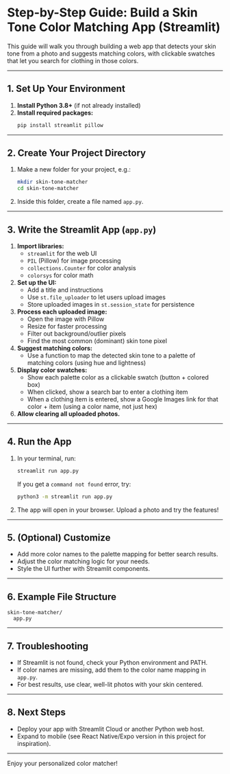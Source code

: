 # Step-by-Step Guide: Build a Skin Tone Color Matching App (Streamlit)

This guide will walk you through building a web app that detects your skin tone from a photo and suggests matching colors, with clickable swatches that let you search for clothing in those colors.

---

## 1. Set Up Your Environment

1. **Install Python 3.8+** (if not already installed)
2. **Install required packages:**
   ```sh
   pip install streamlit pillow
   ```

---

## 2. Create Your Project Directory

1. Make a new folder for your project, e.g.:
   ```sh
   mkdir skin-tone-matcher
   cd skin-tone-matcher
   ```
2. Inside this folder, create a file named `app.py`.

---

## 3. Write the Streamlit App (`app.py`)

1. **Import libraries:**
   - `streamlit` for the web UI
   - `PIL` (Pillow) for image processing
   - `collections.Counter` for color analysis
   - `colorsys` for color math
2. **Set up the UI:**
   - Add a title and instructions
   - Use `st.file_uploader` to let users upload images
   - Store uploaded images in `st.session_state` for persistence
3. **Process each uploaded image:**
   - Open the image with Pillow
   - Resize for faster processing
   - Filter out background/outlier pixels
   - Find the most common (dominant) skin tone pixel
4. **Suggest matching colors:**
   - Use a function to map the detected skin tone to a palette of matching colors (using hue and lightness)
5. **Display color swatches:**
   - Show each palette color as a clickable swatch (button + colored box)
   - When clicked, show a search bar to enter a clothing item
   - When a clothing item is entered, show a Google Images link for that color + item (using a color name, not just hex)
6. **Allow clearing all uploaded photos.**

---

## 4. Run the App

1. In your terminal, run:
   ```sh
   streamlit run app.py
   ```
   If you get a `command not found` error, try:
   ```sh
   python3 -m streamlit run app.py
   ```
2. The app will open in your browser. Upload a photo and try the features!

---

## 5. (Optional) Customize

- Add more color names to the palette mapping for better search results.
- Adjust the color matching logic for your needs.
- Style the UI further with Streamlit components.

---

## 6. Example File Structure

```
skin-tone-matcher/
  app.py
```

---

## 7. Troubleshooting

- If Streamlit is not found, check your Python environment and PATH.
- If color names are missing, add them to the color name mapping in `app.py`.
- For best results, use clear, well-lit photos with your skin centered.

---

## 8. Next Steps

- Deploy your app with Streamlit Cloud or another Python web host.
- Expand to mobile (see React Native/Expo version in this project for inspiration).

---

Enjoy your personalized color matcher!
